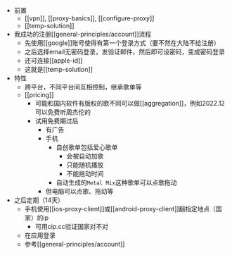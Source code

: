 - 前置
  - [[vpn]], [[proxy-basics]], [[configure-proxy]]
  - [[temp-solution]]
- 我成功的注册[[general-principles/account]]流程
  - 先使用[[google]]账号使得有第一个登录方式（要不然在大陆不给注册）
  - 之后选择email无密码登录，发验证邮件，然后即可设密码，变成密码登录
  - 还可连接[[apple-id]]
  - 这就是[[temp-solution]]
- 特性
  - 跨平台，不同平台间互相控制，继承歌单等
  - [[pricing]]
    - 可能和国内软件有版权的歌不同可以做[[aggregation]]，例如2022.12可以免费听周杰伦的
    - 试用免费期过后
      - 有广告
      - 手机
        - 自创歌单包括爱心歌单
          - 会被自动加歌
          - 只能随机播放
          - 不能拖动时间
        - 自动生成的`Metal Mix`这种歌单可以点歌拖动
      - 但电脑可以点歌、拖动等
- 之后定期（14天）
  - 手机使用[[ios-proxy-client]]或[[android-proxy-client]]翻指定地点（国家）的ip
    - 可用cip.cc验证国家对不对
  - 在应用登录
  - 参考[[general-principles/account]]